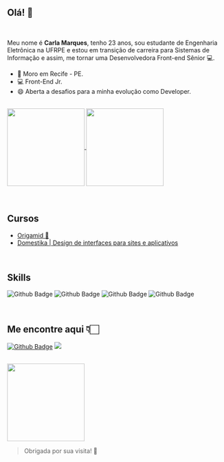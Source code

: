 ## Olá! 👋
<br/>

Meu nome é **Carla Marques**, tenho 23 anos, sou estudante de Engenharia Eletrônica na UFRPE e estou em transição de carreira para Sistemas de Informação e assim, me tornar uma Desenvolvedora Front-end Sênior 💻.


- :house_with_garden: Moro em Recife - PE.
- :computer: Front-End Jr.
- 😄 Aberta a desafios para a minha evolução como Developer.
 <br/>



<a href="https://github.com/carlsz23">
  <img align="center" src="https://github-readme-stats.vercel.app/api/top-langs/?username=carlsz23&theme=buefy&layout=compact" height="180" />
</a>
<a href="https://github.com/carlsz23">
  <img align="center" src="https://github-readme-stats.vercel.app/api?username=carlsz23&theme=buefy&show_icons=true" height="180"/>
</a>


<br/>
<br/>
<br/>
 

## Cursos

- [Origamid 🐺](https://www.origamid.com/)
- [Domestika | Design de interfaces para sites e aplicativos](https://www.domestika.org/pt/courses/1456-design-de-interfaces-para-sites-e-aplicativos)


<br/>
 

## Skills

![Github Badge](https://img.shields.io/badge/HTML5-E34F26?style=for-the-badge&logo=html5&logoColor=white) ![Github Badge](https://img.shields.io/badge/CSS3-1572B6?style=for-the-badge&logo=css3&logoColor=white) ![Github Badge](https://img.shields.io/badge/Python-3776AB?style=for-the-badge&logo=python&logoColor=white) ![Github Badge](https://img.shields.io/badge/Git-F05032?style=for-the-badge&logo=git&logoColor=white)

<br />




## Me encontre aqui 👇🏻

[![Github Badge](https://img.shields.io/badge/Instagram-E4405F?style=for-the-badge&logo=instagram&logoColor=white)](https://www.instagram.com/carla_xd/?hl=pt-br) [<img src="https://img.shields.io/badge/LinkedIn-0077B5?style=for-the-badge&logo=linkedin&logoColor=white" />](https://www.linkedin.com/in/carla-marquesz/)


<br/>

<img align="center" src="https://2.bp.blogspot.com/-2os2xtMEviU/XHXvygl_SrI/AAAAAABERBQ/BCQ-RJ4MM9kiBl4Oz0d_1Y4sv5LlTYE4ACLcBGAs/s1600/AW3554685_00.gif" height="180"/>

> Obrigada por sua visita! :sparkling_heart:
